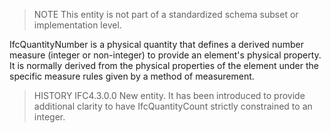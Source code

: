 > NOTE This entity is not part of a standardized schema subset or implementation level.

IfcQuantityNumber is a physical quantity that defines a derived number measure (integer or non-integer) to provide an element's physical property. It is normally derived from the physical properties of the element under the specific measure rules given by a method of measurement.

> HISTORY IFC4.3.0.0  New entity. It has been introduced to provide additional clarity to have IfcQuantityCount strictly constrained to an integer.
